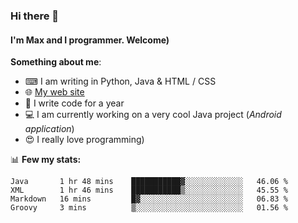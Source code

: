 ### Hi there 👋
#### I'm Max and I programmer. Welcome)

**Something about me**:
- ⌨ I am writing in Python, Java & HTML / CSS
- 🌐 [My web site](https://merive.herokuapp.com/)
- 🎈 I write code for a year
- 💻 I am currently working on a very cool Java project (*Android application*)
- 😍 I really love programming)

📊 **Few my stats:**
<!--START_SECTION:waka-->
```text
Java       1 hr 48 mins    ███████████▓░░░░░░░░░░░░░   46.06 % 
XML        1 hr 46 mins    ███████████▒░░░░░░░░░░░░░   45.55 % 
Markdown   16 mins         █▓░░░░░░░░░░░░░░░░░░░░░░░   06.83 % 
Groovy     3 mins          ▒░░░░░░░░░░░░░░░░░░░░░░░░   01.56 % 
```
<!--END_SECTION:waka-->
